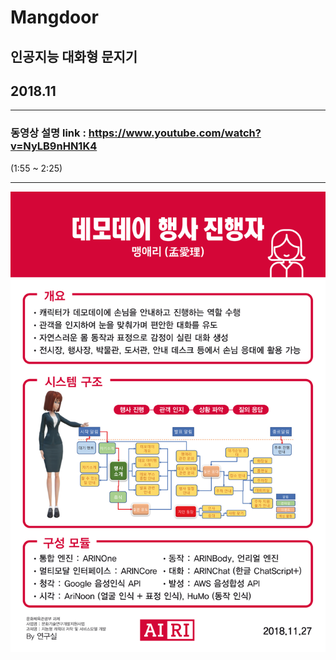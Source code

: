 # Mangdoor
## 인공지능 대화형 문지기
## 2018.11

---

### 동영상 설명 link : https://www.youtube.com/watch?v=NyLB9nHN1K4
(1:55 ~ 2:25)

---

<img src="img/poster.jpg">